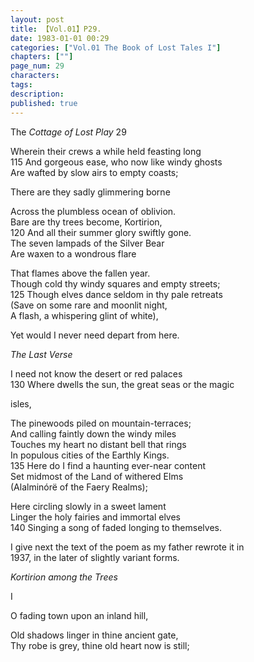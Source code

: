 ```yaml
---
layout: post
title: 【Vol.01】P29.
date: 1983-01-01 00:29
categories: ["Vol.01 The Book of Lost Tales I"]
chapters: [""]
page_num: 29
characters: 
tags: 
description: 
published: true
---
```


<p style="text-indent: 0;">
The <I>Cottage of Lost Play </I>29
</p>

Wherein their crews a while held feasting long<BR>115        And gorgeous ease, who now like windy ghosts<BR>Are wafted by slow airs to empty coasts;

There are they sadly glimmering borne

Across the plumbless ocean of oblivion.<BR>Bare are thy trees become, Kortirion,<BR>120        And all their summer glory swiftly gone.<BR>The seven lampads of the Silver Bear<BR>Are waxen to a wondrous flare

That flames above the fallen year.<BR>Though cold thy windy squares and empty streets;<BR>125        Though elves dance seldom in thy pale retreats<BR>(Save on some rare and moonlit night,<BR>A flash, a whispering glint of white),

Yet would I never need depart from here.

<I>The Last Verse</I>

I need not know the desert or red palaces<BR>130       Where dwells the sun, the great seas or the magic

isles,

The pinewoods piled on mountain-terraces;<BR>And calling faintly down the windy miles<BR>Touches my heart no distant bell that rings<BR>In populous cities of the Earthly Kings.<BR>135        Here do I find a haunting ever-near content<BR>Set midmost of the Land of withered Elms<BR>(Alalminórë of the Faery Realms);

Here circling slowly in a sweet lament<BR>Linger the holy fairies and immortal elves<BR>140     Singing a song of faded longing to themselves.

I give next the text of the poem as my father rewrote it in<BR>1937, in the later of slightly variant forms.

<I>Kortirion among the Trees</I>

I

O fading town upon an inland hill,

Old shadows linger in thine ancient gate,<BR>Thy robe is grey, thine old heart now is still;

